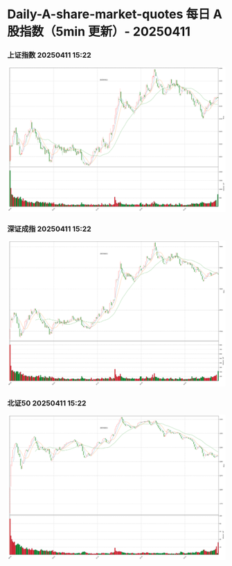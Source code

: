 
# Daily-A-share-market-quotes 每日 A 股指数（5min 更新）- 20250411

### 上证指数 20250411 15:22
![](./fig/2025/4/20250411-sh000001.png)

### 深证成指 20250411 15:22
![](./fig/2025/4/20250411-sz399001.png)

### 北证50 20250411 15:22
![](./fig/2025/4/20250411-bj899050.png)
